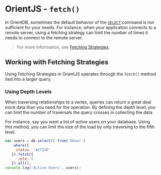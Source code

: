 # OrientJS - `fetch()`

In OrientDB, sometimes the default behavior of the [`SELECT`](SQL-Query.md) command is not sufficient for your needs.  For instance, when your application connects to a remote server, using a fetching strategy can limit the number of times it needs to connect to the remote server.

>For more information, see [Fetching Strategies](Fetching-Strategies.md).


## Working with Fetching Strategies 

Using Fetching Strategies in OrientJS operates through the `fetch()` method tied into a larger query.

### Using Depth Levels

When traversing relationships to a vertex, queries can return a great deal more data than you need for the operation.  By defining the depth level, you can limit the number of traversals the query crosses in collecting the data.

For instance, say you want a list of active users on your database.  Using this method, you can limit the size of the load by only traversing to the fifth level.

```js
var users = db.select().from('OUser')
   .where({
     status: 'ACTIVE'
   }).fetch({
      role: 5
   }).all();
console.log('Active Users', users);
```



